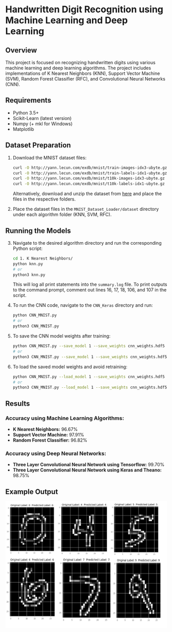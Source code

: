 # Handwritten Digit Recognition using Machine Learning and Deep Learning

## Overview
This project is focused on recognizing handwritten digits using various machine learning and deep learning algorithms. The project includes implementations of K Nearest Neighbors (KNN), Support Vector Machine (SVM), Random Forest Classifier (RFC), and Convolutional Neural Networks (CNN).

## Requirements
- Python 3.5+
- Scikit-Learn (latest version)
- Numpy (+ mkl for Windows)
- Matplotlib

## Dataset Preparation
1. Download the MNIST dataset files:
   ```sh
   curl -O http://yann.lecun.com/exdb/mnist/train-images-idx3-ubyte.gz
   curl -O http://yann.lecun.com/exdb/mnist/train-labels-idx1-ubyte.gz
   curl -O http://yann.lecun.com/exdb/mnist/t10k-images-idx3-ubyte.gz
   curl -O http://yann.lecun.com/exdb/mnist/t10k-labels-idx1-ubyte.gz
   ```
   Alternatively, download and unzip the dataset from [here](https://github.com/anujdutt9/Handwritten-Digit-Recognition-using-Deep-Learning/blob/master/dataset.zip) and place the files in the respective folders.

2. Place the dataset files in the `MNIST_Dataset_Loader/dataset` directory under each algorithm folder (KNN, SVM, RFC).

## Running the Models
3. Navigate to the desired algorithm directory and run the corresponding Python script:
   ```sh
   cd 1. K Nearest Neighbors/
   python knn.py
   # or
   python3 knn.py
   ```
   This will log all print statements into the `summary.log` file. To print outputs to the command prompt, comment out lines 16, 17, 18, 106, and 107 in the script.

4. To run the CNN code, navigate to the `CNN_Keras` directory and run:
   ```sh
   python CNN_MNIST.py
   # or
   python3 CNN_MNIST.py
   ```

5. To save the CNN model weights after training:
   ```sh
   python CNN_MNIST.py --save_model 1 --save_weights cnn_weights.hdf5
   # or
   python3 CNN_MNIST.py --save_model 1 --save_weights cnn_weights.hdf5
   ```

6. To load the saved model weights and avoid retraining:
   ```sh
   python CNN_MNIST.py --load_model 1 --save_weights cnn_weights.hdf5
   # or
   python3 CNN_MNIST.py --load_model 1 --save_weights cnn_weights.hdf5
   ```

## Results
### Accuracy using Machine Learning Algorithms:
- **K Nearest Neighbors:** 96.67%
- **Support Vector Machine:** 97.91%
- **Random Forest Classifier:** 96.82%

### Accuracy using Deep Neural Networks:
- **Three Layer Convolutional Neural Network using Tensorflow:** 99.70%
- **Three Layer Convolutional Neural Network using Keras and Theano:** 98.75%

## Example Output
![Test Image Classification Output](Outputs/output.png)